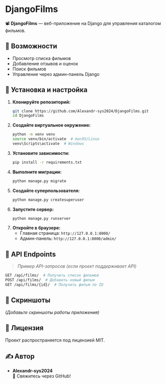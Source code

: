 # DjangoFilms

📽️ **DjangoFilms** — веб-приложение на Django для управления каталогом фильмов.

## 🚀 Возможности
- Просмотр списка фильмов
- Добавление отзывов и оценок
- Поиск фильмов
- Управление через админ-панель Django

## 🔧 Установка и настройка
1. **Клонируйте репозиторий:**  
   ```bash
   git clone https://github.com/Alexandr-sys2024/DjangoFilms.git
   cd DjangoFilms
   ```
2. **Создайте виртуальное окружение:**  
   ```bash
   python -m venv venv
   source venv/bin/activate  # macOS/Linux
   venv\Scripts\activate  # Windows
   ```
3. **Установите зависимости:**  
   ```bash
   pip install -r requirements.txt
   ```
4. **Выполните миграции:**  
   ```bash
   python manage.py migrate
   ```
5. **Создайте суперпользователя:**  
   ```bash
   python manage.py createsuperuser
   ```
6. **Запустите сервер:**  
   ```bash
   python manage.py runserver
   ```
7. **Откройте в браузере:**  
   - Главная страница: `http://127.0.0.1:8000/`
   - Админ-панель: `http://127.0.0.1:8000/admin/`

## 📡 API Endpoints
> _Пример API-запросов (если проект поддерживает API)_
```bash
GET /api/films/  # Получить список фильмов
POST /api/films/  # Добавить новый фильм
GET /api/films/{id}/  # Получить фильм по ID
```

## 📸 Скриншоты
*(Добавьте скриншоты работы приложения)*

## 📜 Лицензия
Проект распространяется под лицензией MIT.

## ✍️ Автор
- **Alexandr-sys2024**  
  📧 Свяжитесь через GitHub!